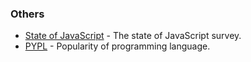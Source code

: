 ### Others
- [State of JavaScript](https://stateofjs.com/) - The state of JavaScript survey.
- [PYPL](https://pypl.github.io/) - Popularity of programming language.
